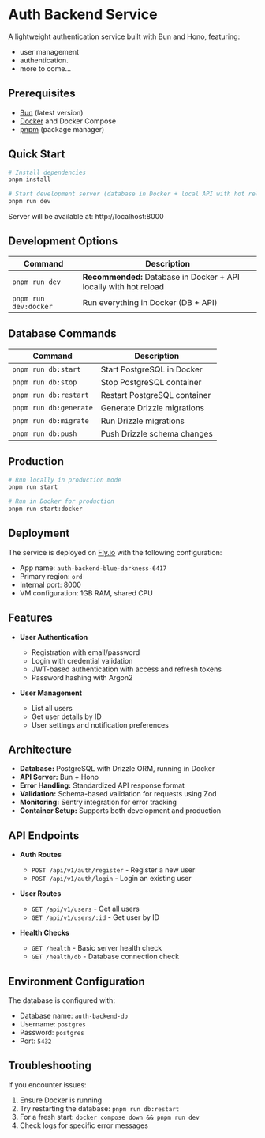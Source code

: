 # Auth Backend Service

A lightweight authentication service built with Bun and Hono, featuring:

- user management
- authentication.
- more to come...

## Prerequisites

- [Bun](https://bun.sh/) (latest version)
- [Docker](https://www.docker.com/) and Docker Compose
- [pnpm](https://pnpm.io/) (package manager)

## Quick Start

```bash
# Install dependencies
pnpm install

# Start development server (database in Docker + local API with hot reload)
pnpm run dev
```

Server will be available at: http://localhost:8000

## Development Options

| Command               | Description                                                       |
| --------------------- | ----------------------------------------------------------------- |
| `pnpm run dev`        | **Recommended:** Database in Docker + API locally with hot reload |
| `pnpm run dev:docker` | Run everything in Docker (DB + API)                               |

## Database Commands

| Command                | Description                  |
| ---------------------- | ---------------------------- |
| `pnpm run db:start`    | Start PostgreSQL in Docker   |
| `pnpm run db:stop`     | Stop PostgreSQL container    |
| `pnpm run db:restart`  | Restart PostgreSQL container |
| `pnpm run db:generate` | Generate Drizzle migrations  |
| `pnpm run db:migrate`  | Run Drizzle migrations       |
| `pnpm run db:push`     | Push Drizzle schema changes  |

## Production

```bash
# Run locally in production mode
pnpm run start

# Run in Docker for production
pnpm run start:docker
```

## Deployment

The service is deployed on [Fly.io](https://fly.io) with the following configuration:

- App name: `auth-backend-blue-darkness-6417`
- Primary region: `ord`
- Internal port: 8000
- VM configuration: 1GB RAM, shared CPU

## Features

- **User Authentication**

  - Registration with email/password
  - Login with credential validation
  - JWT-based authentication with access and refresh tokens
  - Password hashing with Argon2

- **User Management**
  - List all users
  - Get user details by ID
  - User settings and notification preferences

## Architecture

- **Database:** PostgreSQL with Drizzle ORM, running in Docker
- **API Server:** Bun + Hono
- **Error Handling:** Standardized API response format
- **Validation:** Schema-based validation for requests using Zod
- **Monitoring:** Sentry integration for error tracking
- **Container Setup:** Supports both development and production

## API Endpoints

- **Auth Routes**

  - `POST /api/v1/auth/register` - Register a new user
  - `POST /api/v1/auth/login` - Login an existing user

- **User Routes**

  - `GET /api/v1/users` - Get all users
  - `GET /api/v1/users/:id` - Get user by ID

- **Health Checks**
  - `GET /health` - Basic server health check
  - `GET /health/db` - Database connection check

## Environment Configuration

The database is configured with:

- Database name: `auth-backend-db`
- Username: `postgres`
- Password: `postgres`
- Port: `5432`

## Troubleshooting

If you encounter issues:

1. Ensure Docker is running
2. Try restarting the database: `pnpm run db:restart`
3. For a fresh start: `docker compose down && pnpm run dev`
4. Check logs for specific error messages
